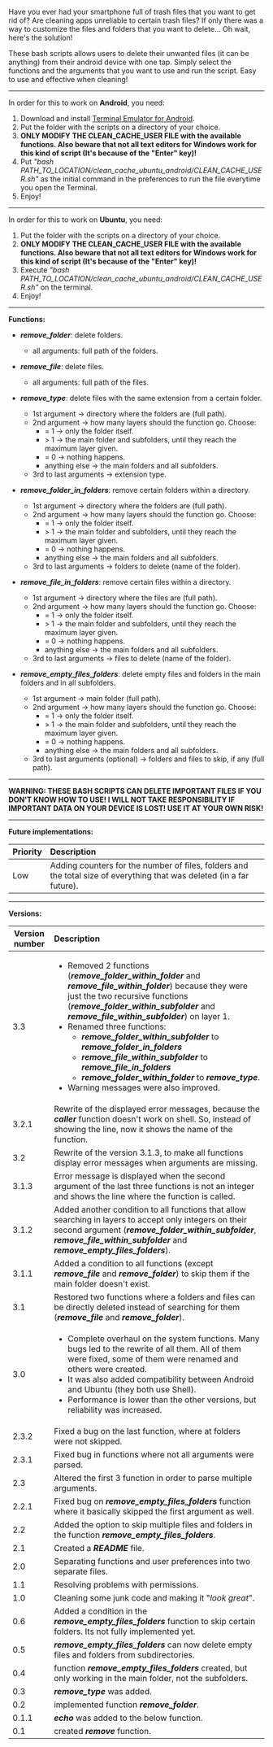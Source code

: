 Have you ever had your smartphone full of trash files that you want to get rid of? Are cleaning apps unreliable to certain trash files?
If only there was a way to customize the files and folders that you want to delete... Oh wait, here's the solution!

These bash scripts allows users to delete their unwanted files (it can be anything) from their android device with one tap. Simply select the functions and the arguments that you want to use and run the script. Easy to use and effective when cleaning!

------

In order for this to work on **Android**, you need:

1. Download and install [Terminal Emulator for Android](https://play.google.com/store/apps/details?id=jackpal.androidterm).
2. Put the folder with the scripts on a directory of your choice.
3. **ONLY MODIFY THE CLEAN_CACHE_USER FILE with the available functions. Also beware that not all text editors for Windows work for this kind of script (It's because of the "Enter" key)!**
4. Put _"bash PATH_TO_LOCATION/clean_cache_ubuntu_android/CLEAN_CACHE_USER.sh"_ as the initial command in the preferences to run the file everytime you open the Terminal.
5. Enjoy!
------

In order for this to work on **Ubuntu**, you need:

1. Put the folder with the scripts on a directory of your choice.
2. **ONLY MODIFY THE CLEAN_CACHE_USER FILE with the available functions. Also beware that not all text editors for Windows work for this kind of script (It's because of the "Enter" key)!**
3. Execute _"bash PATH_TO_LOCATION/clean_cache_ubuntu_android/CLEAN_CACHE_USER.sh"_ on the terminal.
4. Enjoy!
------

**Functions:**

* **_remove_folder_**: delete folders.
	* all arguments: full path of the folders.


* **_remove_file_**: delete files.
	* all arguments: full path of the files.


* **_remove_type_**: delete files with the same extension from a certain folder.
	* 1st argument &rarr; directory where the folders are (full path).
	* 2nd argument &rarr; how many layers should the function go. Choose:
		* = 1 &rarr; only the folder itself.
		* \> 1 &rarr; the main folder and subfolders, until they reach the maximum layer given.
		* = 0 &rarr; nothing happens.
		* anything else &rarr; the main folders and all subfolders.
	* 3rd to last arguments &rarr; extension type.


* **_remove_folder_in_folders_**: remove certain folders within a directory.
	* 1st argument &rarr; directory where the folders are (full path).
	* 2nd argument &rarr; how many layers should the function go. Choose:
		* = 1 &rarr; only the folder itself.
		* \> 1 &rarr; the main folder and subfolders, until they reach the maximum layer given.
		* = 0 &rarr; nothing happens.
		* anything else &rarr; the main folders and all subfolders.
	* 3rd to last arguments &rarr; folders to delete (name of the folder).


* **_remove_file_in_folders_**: remove certain files within a directory.
	* 1st argument &rarr; directory where the files are (full path).
	* 2nd argument &rarr; how many layers should the function go. Choose:
		* = 1 &rarr; only the folder itself.
		* \> 1 &rarr; the main folder and subfolders, until they reach the maximum layer given.
		* = 0 &rarr; nothing happens.
		* anything else &rarr; the main folders and all subfolders.
	* 3rd to last arguments &rarr; files to delete (name of the folder).


* **_remove_empty_files_folders_**: delete empty files and folders in the main folders and in all subfolders.
	* 1st argument &rarr; main folder (full path).
	* 2nd argument &rarr; how many layers should the function go. Choose:
		* = 1 &rarr; only the folder itself.
		* \> 1 &rarr; the main folder and subfolders, until they reach the maximum layer given.
		* = 0 &rarr; nothing happens.
		* anything else &rarr; the main folders and all subfolders.
	* 3rd to last arguments (optional) &rarr; folders and files to skip, if any (full path).

------

**WARNING: THESE BASH SCRIPTS CAN DELETE IMPORTANT FILES IF YOU DON'T KNOW HOW TO USE! I WILL NOT TAKE RESPONSIBILITY IF IMPORTANT DATA ON YOUR DEVICE IS LOST! USE IT AT YOUR OWN RISK!**

------

**Future implementations:**

| Priority | Description |
|----------------|:------------|
| Low | Adding counters for the number of files, folders and the total size of everything that was deleted (in a far future). |

------

**Versions:**

| Version number | Description |
|----------------|:------------|
| 3.3 | <ul><li> Removed 2 functions (**_remove_folder_within_folder_** and **_remove_file_within_folder_**) because they were just the two recursive functions (**_remove_folder_within_subfolder_** and **_remove_file_within_subfolder_**) on layer 1.</li><li>  Renamed three functions: <ul><li>**_remove_folder_within_subfolder_** to **_remove_folder_in_folders_**</li><li> **_remove_file_within_subfolder_** to **_remove_file_in_folders_** </li><li> **_remove_folder_within_folder_** to **_remove_type_**.</li></ul></li><li> Warning messages were also improved.</li></ul> |
| 3.2.1 | Rewrite of the displayed error messages, because the **_caller_** function doesn't work on shell. So, instead of showing the line, now it shows the name of the function. |
| 3.2 | Rewrite of the version 3.1.3, to make all functions display error messages when arguments are missing. |
| 3.1.3 | Error message is displayed when the second argument of the last three functions is not an integer and shows the line where the function is called. |
| 3.1.2 | Added another condition to all functions that allow searching in layers to accept only integers on their second argument (**_remove_folder_within_subfolder_**, **_remove_file_within_subfolder_** and **_remove_empty_files_folders_**). |
| 3.1.1 | Added a condition to all functions (except **_remove_file_** and **_remove_folder_**) to skip them if the main folder doesn't exist. |
| 3.1 | Restored two functions where a folders and files can be directly deleted instead of searching for them (**_remove_file_** and **_remove_folder_**). |
| 3.0 | <ul><li>Complete overhaul on the system functions. Many bugs led to the rewrite of all them. All of them were fixed, some of them were renamed and others were created.</li><li>It was also added compatibility between Android and Ubuntu (they both use Shell).</li><li> Performance is lower than the other versions, but reliability was increased.</li></ul> |
| 2.3.2 | Fixed a bug on the last function, where at folders were not skipped. |
| 2.3.1 | Fixed bug in functions where not all arguments were parsed. |
| 2.3 | Altered the first 3 function in order to parse multiple arguments. |
| 2.2.1 | Fixed bug on **_remove_empty_files_folders_** function where it basically skipped the first argument as well. |
| 2.2 | Added the option to skip multiple files and folders in the function **_remove_empty_files_folders_**. |
| 2.1 | Created a **_README_** file. |
| 2.0 | Separating functions and user preferences into two separate files. |
| 1.1 | Resolving problems with permissions. |
| 1.0 | Cleaning some junk code and making it "_look great_". |
| 0.6 | Added a condition in the **_remove_empty_files_folders_** function to skip certain folders. Its not fully implemented yet. |
| 0.5 | **_remove_empty_files_folders_** can now delete empty files and folders from subdirectories. |
| 0.4 | function **_remove_empty_files_folders_** created, but only working in the main folder, not the subfolders. |
| 0.3 | **_remove_type_** was added. |
| 0.2 | implemented function **_remove_folder_**. |
| 0.1.1 | **_echo_** was added to the below function. |
| 0.1 | created **_remove_** function. |
